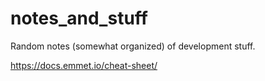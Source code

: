 # notes_and_stuff

Random notes (somewhat organized) of development stuff.

https://docs.emmet.io/cheat-sheet/
